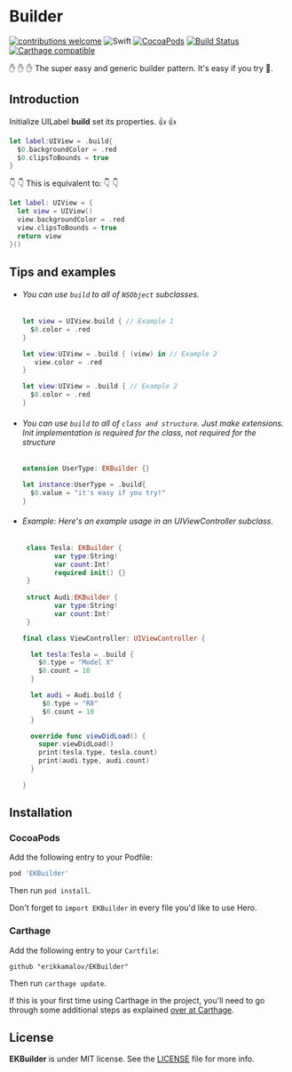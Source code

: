 # Builder

[![contributions welcome](https://img.shields.io/badge/contributions-welcome-brightgreen.svg?style=flat)](https://github.com/erikkamalov/EKBuilder/issues)
![Swift](https://img.shields.io/badge/Swift-5.0-orange.svg)
[![CocoaPods](http://img.shields.io/cocoapods/v/Then.svg)](https://cocoapods.org/pods/Then)
[![Build Status](https://travis-ci.org/erikkamalov/EKBuilder.svg?branch=master)](https://travis-ci.org/devxoul/Then)
[![Carthage compatible](https://img.shields.io/badge/Carthage-compatible-4BC51D.svg?style=flat)](https://github.com/Carthage/Carthage)

✋ ✋ ✋ The super easy and generic builder pattern. It's easy if you try 💪.

## Introduction

Initialize UILabel **build** set its properties. 👍 👍

```swift
let label:UIView = .build{
  $0.backgroundColor = .red
  $0.clipsToBounds = true
}
```

 👇  👇 This is equivalent to:  👇 👇

```swift
let label: UIView = {
  let view = UIView()
  view.backgroundColor = .red
  view.clipsToBounds = true
  return view
}()
```

## Tips and examples

- ###### You can use `build` to all of `NSObject` subclasses.

    ```swift
    let view = UIView.build { // Example 1
      $0.color = .red
    }
    ```
    
	```swift
	let view:UIView = .build { (view) in // Example 2
       view.color = .red
    }
	```
	
	```swift
	let view:UIView = .build { // Example 2
      $0.color = .red
    }
	```

- ###### You can use `build` to all of `class and structure`. Just make extensions. Init implementation is required for the class, not required for the structure 

    ```swift
    extension UserType: EKBuilder {}
    
    let instance:UserType = .build{
      $0.value = "it's easy if you try!"
    }
    ```

- ###### Example: Here's an example usage in an UIViewController subclass.

	```swift
	 class Tesla: EKBuilder {
	        var type:String!
	        var count:Int!
	        required init() {}
	 }
	 
	 struct Audi:EKBuilder {
	        var type:String!
	        var count:Int!
	 }
	
	final class ViewController: UIViewController {
	
	  let tesla:Tesla = .build {
	    $0.type = "Model X"
	    $0.count = 10
	  }
	
	  let audi = Audi.build {
	     $0.type = "R8"
	     $0.count = 10
	  }
	
	  override func viewDidLoad() {
	    super.viewDidLoad()
	    print(tesla.type, tesla.count)
	    print(audi.type, audi.count)
	  }
	
	}
	```


## Installation

### CocoaPods

Add the following entry to your Podfile:

```rb
pod 'EKBuilder'
```

Then run `pod install`.

Don't forget to `import EKBuilder` in every file you'd like to use Hero.

### Carthage

Add the following entry to your `Cartfile`:

```
github "erikkamalov/EKBuilder"
```

Then run `carthage update`.

If this is your first time using Carthage in the project, you'll need to go through some additional steps as explained [over at Carthage](https://github.com/Carthage/Carthage#adding-frameworks-to-an-application).

## License

**EKBuilder** is under MIT license. See the [LICENSE](LICENSE) file for more info.
